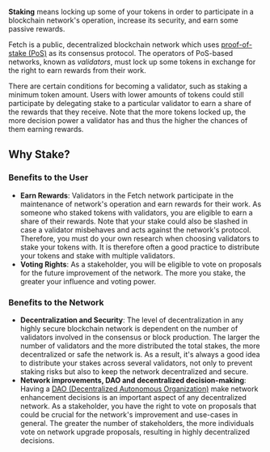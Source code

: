**Staking** means locking up some of your tokens in order to participate in a blockchain network's operation, increase its security, and earn some passive rewards.

Fetch is a public, decentralized blockchain network which uses [proof-of-stake (PoS)](https://www.investopedia.com/terms/p/proof-stake-pos.asp) as its consensus protocol. The operators of PoS-based networks, known as _validators_, must lock up some tokens in exchange for the right to earn rewards from their work.

There are certain conditions for becoming a validator, such as staking a minimum token amount. Users with lower amounts of tokens could still participate by delegating stake to a particular validator to earn a share of the rewards that they receive. Note that the more tokens locked up, the more decision power a validator has and thus the higher the chances of them earning rewards.

## Why Stake?

### Benefits to the User

- **Earn Rewards**: Validators in the Fetch network participate in the maintenance of network's operation and earn rewards for their work. As someone who staked tokens with validators, you are eligible to earn a share of their rewards. Note that your stake could also be slashed in case a validator misbehaves and acts against the network's protocol. Therefore, you must do your own research when choosing validators to stake your tokens with. It is therefore often a good practice to distribute your tokens and stake with multiple validators.
- **Voting Rights**: As a stakeholder, you will be eligible to vote on proposals for the future improvement of the network. The more you stake, the greater your influence and voting power.

### Benefits to the Network

- **Decentralization and Security**: The level of decentralization in any highly secure blockchain network is dependent on the number of validators involved in the consensus or block production. The larger the number of validators and the more distributed the total stakes, the more decentralized or safe the network is. As a result, it's always a good idea to distribute your stakes across several validators, not only to prevent staking risks but also to keep the network decentralized and secure.
- **Network improvements, DAO and decentralized decision-making**: Having a [DAO (Decentralized Autonomous Organization)](https://consensys.net/blog/blockchain-explained/what-is-a-dao-and-how-do-they-work/) make network enhancement decisions is an important aspect of any decentralized network. As a stakeholder, you have the right to vote on proposals that could be crucial for the network's improvement and use-cases in general. The greater the number of stakeholders, the more individuals vote on network upgrade proposals, resulting in highly decentralized decisions.
